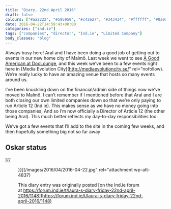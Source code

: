 ```yaml
---
title: "Diary, 22nd April 2016"
draft: false
colours: ["#aa2222", "#595959", "#c42e27", "#343434", "#ffffff", "#0a0a0a", "#ffffff"]
date: 2016-04-22T14:59:43+00:00
categories: ["ind.ie"]
tags: ["companies", "director", "Ind.ie", "Limited Company"]
body_classes: "blog"
---
```


Always busy here! Aral and I have been doing a good job of getting out to events in our new home city of Malmö. Last week we went to see [A Good American at DocLounge](https://forum.ind.ie/t/a-good-american-doc-lounge-screening-in-malmo/1135), and this week we’ve been to a few events right here in [Media Evolution City](http://mediaevolutioncity.se/" rel="nofollow). We’re really lucky to have an amazing venue that hosts so many events around us.

I’ve been knuckling down on the financial/admin side of things now we’ve moved to Malmö. I can’t remember if I mentioned before that Aral and I are both closing our own limited companies down so that we’re only paying to run Article 12 (Ind.ie). This makes sense as we have no money going into those companies, And so I’m now officially a Director of Article 12 (the other being Aral). This much better reflects my day-to-day responsibilities too.

We’ve got a few events that I’ll add to the site in the coming few weeks, and then hopefully something big not so far away

## Oskar status

[{{<figure class="wp-caption aligncenter size-full wp-image-4837" src="/images/2016/04/2016-04-22.jpg" alt="Oskar walking on a grey beach, reflected in the seawater" width="800" height="600" caption="Mostly chill">}}](/images/2016/04/2016-04-22.jpg" rel="attachment wp-att-4837)

This diary entry was originally posted [on the Ind.ie forum at https://forum.ind.ie/t/laura-s-diary-friday-22nd-april-2016/1148](https://forum.ind.ie/t/laura-s-diary-friday-22nd-april-2016/1148)

	